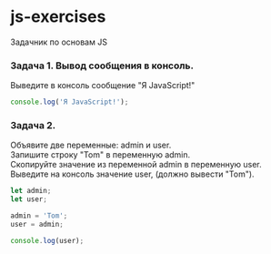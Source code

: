 # js-exercises
Задачник по основам JS

### Задача 1. Вывод сообщения в консоль.
Выведите в консоль сообщение "Я JavaScript!"
```javascript
console.log('Я JavaScript!');
```

### Задача 2. 
Объявите две переменные: admin и user.  
Запишите строку "Tom" в переменную admin.  
Скопируйте значение из переменной admin в переменную user.  
Выведите на консоль значение user, (должно вывести "Tom").

```javascript
let admin;
let user;

admin = 'Tom';
user = admin;

console.log(user);
```

